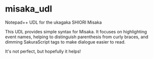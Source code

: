 # misaka_udl
Notepad++ UDL for the ukagaka SHIORI Misaka

This UDL provides simple syntax for Misaka. It focuses on highlighting event names, helping to distinguish parenthesis from curly braces, and dimming SakuraScript tags to make dialogue easier to read.

It's not perfect, but hopefully it helps!